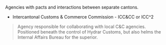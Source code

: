 Agencies with pacts and interactions between separate cantons. 

- Intercantonal Customs & Commerce Commission - ICC&CC or ICC^2
> Agency responsible for collaborating with local C&C agencies. Positioned beneath the control of Hydrar Customs, but also helms the Internal Affairs Bureau for the superior.
